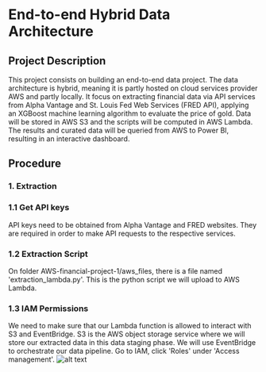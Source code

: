 # End-to-end Hybrid Data Architecture

## Project Description

This project consists on building an end-to-end data project. The data architecture is hybrid, meaning it is partly hosted on cloud services provider AWS and partly locally. It focus on extracting financial data via API services from Alpha Vantage and St. Louis Fed Web Services (FRED API), applying an XGBoost machine learning algorithm to evaluate the price of gold. Data will be stored in AWS S3 and the scripts will be computed in AWS Lambda. The results and curated data will be queried from AWS to Power BI, resulting in an interactive dashboard.

## Procedure
### 1. Extraction
### 1.1 Get API keys
API keys need to be obtained from Alpha Vantage and FRED websites. They are required in order to make API requests to the respective services.
### 1.2 Extraction Script
On folder AWS-financial-project-1/aws_files, there is a file named 'extraction_lambda.py'. This is the python script we will upload to AWS Lambda.
### 1.3 IAM Permissions
We need to make sure that our Lambda function is allowed to interact with S3 and EventBridge. S3 is the AWS object storage service where we will store our extracted data in this data staging phase. We will use EventBridge to orchestrate our data pipeline.
Go to IAM, click 'Roles' under 'Access management'.
![alt text](https://github.com/fcesar7/AWS-financial-project-1/blob/images/Picture1.png?raw=true)
